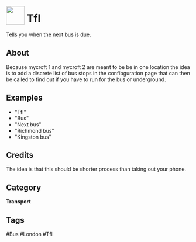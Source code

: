# <img src="https://raw.githack.com/FortAwesome/Font-Awesome/master/svgs/solid/bus-simple.svg" card_color="#008080" width="50" height="50" style="vertical-align:bottom"/> Tfl
Tells you when the next bus is due.

## About
Because mycroft 1 and mycroft 2 are meant to be be in one location the idea is to add a discrete list of bus stops in the confibguration page that can then be called to find out if you have to run for the bus or underground.

## Examples
* "Tfl"
* "Bus"
* "Next bus"
* "Richmond bus"
* "Kingston bus"

## Credits
The idea is that this should be shorter process than taking out your phone.

## Category
**Transport**

## Tags
#Bus
#London
#Tfl

